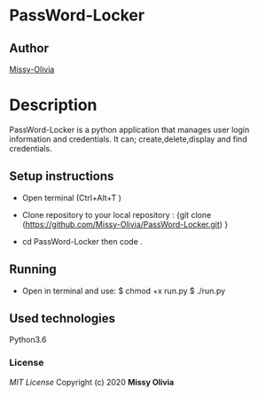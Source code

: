 # PassWord-Locker
## Author
[Missy-Olivia](https://github.com/Missy-Olivia)

# Description
PassWord-Locker is a python application that manages user login information and credentials.
It can; create,delete,display and find credentials.

## Setup instructions
* Open terminal (Ctrl+Alt+T )

* Clone repository to your local repository : {git clone (https://github.com/Missy-Olivia/PassWord-Locker.git) }

* cd PassWord-Locker then code .

## Running
 * Open in terminal and use:
  $ chmod +x run.py
  $ ./run.py
## Used technologies
 Python3.6

 ### License
 *MIT License*
 Copyright (c) 2020 **Missy Olivia**
